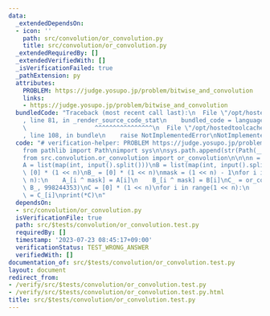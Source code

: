 ```yaml
---
data:
  _extendedDependsOn:
  - icon: ''
    path: src/convolution/or_convolution.py
    title: src/convolution/or_convolution.py
  _extendedRequiredBy: []
  _extendedVerifiedWith: []
  _isVerificationFailed: true
  _pathExtension: py
  attributes:
    PROBLEM: https://judge.yosupo.jp/problem/bitwise_and_convolution
    links:
    - https://judge.yosupo.jp/problem/bitwise_and_convolution
  bundledCode: "Traceback (most recent call last):\n  File \"/opt/hostedtoolcache/Python/3.11.4/x64/lib/python3.11/site-packages/onlinejudge_verify/documentation/build.py\"\
    , line 81, in _render_source_code_stat\n    bundled_code = language.bundle(\n\
    \                   ^^^^^^^^^^^^^^^^\n  File \"/opt/hostedtoolcache/Python/3.11.4/x64/lib/python3.11/site-packages/onlinejudge_verify/languages/python.py\"\
    , line 108, in bundle\n    raise NotImplementedError\nNotImplementedError\n"
  code: "# verification-helper: PROBLEM https://judge.yosupo.jp/problem/bitwise_and_convolution\n\
    from pathlib import Path\nimport sys\n\nsys.path.append(str(Path(__file__).resolve().parent.parent.parent.parent))\n\
    from src.convolution.or_convolution import or_convolution\n\n\nn = int(input())\n\
    A = list(map(int, input().split()))\nB = list(map(int, input().split()))\nA_ =\
    \ [0] * (1 << n)\nB_ = [0] * (1 << n)\nmask = (1 << n) - 1\nfor i in range(1 <<\
    \ n):\n    A_[i ^ mask] = A[i]\n    B_[i ^ mask] = B[i]\nC_ = or_convolution(A_,\
    \ B_, 998244353)\nC = [0] * (1 << n)\nfor i in range(1 << n):\n    C[i ^ mask]\
    \ = C_[i]\nprint(*C)\n"
  dependsOn:
  - src/convolution/or_convolution.py
  isVerificationFile: true
  path: src/$tests/convolution/or_convolution.test.py
  requiredBy: []
  timestamp: '2023-07-23 08:45:17+09:00'
  verificationStatus: TEST_WRONG_ANSWER
  verifiedWith: []
documentation_of: src/$tests/convolution/or_convolution.test.py
layout: document
redirect_from:
- /verify/src/$tests/convolution/or_convolution.test.py
- /verify/src/$tests/convolution/or_convolution.test.py.html
title: src/$tests/convolution/or_convolution.test.py
---
```

